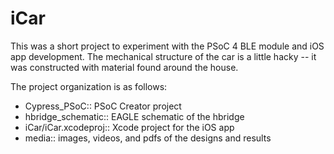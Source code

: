 iCar
====
This was a short project to experiment with the PSoC 4 BLE module and iOS app
development. The mechanical structure of the car is a little hacky -- it was
constructed with material found around the house. 

The project organization is as follows:
+ Cypress_PSoC:: PSoC Creator project
+ hbridge_schematic:: EAGLE schematic of the hbridge
+ iCar/iCar.xcodeproj:: Xcode project for the iOS app
+ media:: images, videos, and pdfs of the designs and results
